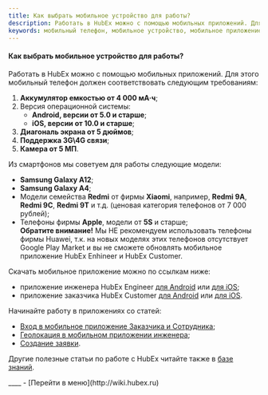 ```yaml
---
title: Как выбрать мобильное устройство для работы?
description: Работать в HubEx можно с помощью мобильных приложений. Для этого мобильный телефон должен соответствовать следующим требованиям Аккумулятор емкостью от 4 000 мА·ч; Версия операционной системы (Android, версии от 5.0 и старше, iOS, версии от 10.0 и старше); Диагональ экрана от 5 дюймов; Поддержка 3G\4G связи; Камера от 5 МП.
keywords: мобильный телефон, мобильное устройство, мобильное приложение, приложение инженера, приложение заказчика, hubex, хабекс, хубекс, хабикс
---
```


#### Как выбрать мобильное устройство для работы?

<html>
<meta charset="utf-8"> 

</html>

<body>


<p>Работать в HubEx можно с помощью мобильных приложений. Для этого мобильный телефон должен соответствовать следующим требованиям:</p>
<ol>
    <li><strong>Аккумулятор емкостью от 4 000 мА·ч</strong>;    </li>
    <li>Версия операционной системы:
    <ul>
    <li><strong>Android, версии от 5.0 и старше</strong>;</li>
    <li><strong>iOS, версии от 10.0 и старше</strong>;</li>
    </ul>
    </li>
    <li><strong>Диагональ экрана от 5 дюймов</strong>;</li>
    <li><strong>Поддержка 3G\4G связи</strong>;</li>
    <li><strong>Камера от 5 МП</strong>.</li>
</ol>



<p>Из смартфонов мы советуем для работы следующие модели:</p>
<ul>
<li><strong>Samsung Galaxy A12</strong>;</li>
<li><strong>Samsung Galaxy A4</strong>;</li>
<li>Модели семейства <strong>Redmi</strong> от фирмы <strong>Xiaomi</strong>, например, <strong>Redmi 9А</strong>, <strong>Redmi 9С</strong>, <strong>Redmi 9Т</strong> и т.д. (ценовая категория телефонов от 7 000 рублей);</li>
<li>Телефоны фирмы <strong>Apple</strong>, модели от <strong>5S</strong> и старше;</li>
<strong>Обратите внимание!</strong> Мы НЕ рекомендуем использовать телефоны фирмы Huawei, т.к. на новых моделях этих телефонов отсутствует Google Play Market и вы не сможете обновлять мобильное приложение HubEx Enhineer и HubEx Customer. 

</ul>



<p>Скачать мобильное приложение можно по ссылкам ниже:</p>
<ul>
<li>приложение инженера HubEx Engineer <a
            href="https://play.google.com/store/apps/details?id=ru.hubex.engineer">для Android</a> или <a
            href="https://apps.apple.com/ru/app/hubex-%D0%B4%D0%BB%D1%8F-%D1%81%D0%B5%D1%80%D0%B2%D0%B8%D1%81%D0%BD%D0%BE%D0%B9-%D1%81%D0%BB%D1%83%D0%B6%D0%B1%D1%8B/id1386688688">для
        iOS</a>; </li>
        <li>приложение заказчика HubEx Customer <a
                href="https://play.google.com/store/apps/details?id=ru.hubex.customer">для Android</a> или <a
                href="https://apps.apple.com/ru/app/hubex-%D0%B4%D0%BB%D1%8F-%D0%B7%D0%B0%D0%BA%D0%B0%D0%B7%D1%87%D0%B8%D0%BA%D0%B0/id1386631658">для
            iOS</a>. </li>
</ul>

<p>Начинайте работу в приложениях со статей: </p>
<ul>
<li><a href="https://wiki.hubex.ru/docs/FAQ/RU/user/EnterToMob.html">Вход в мобильное приложение Заказчика и Сотрудника</a>;</li>
<li><a href="https://wiki.hubex.ru/docs/FAQ/RU/user/GEOinMob.html">Геолокация в мобильном приложении инженера</a>;</li>
<li><a href="https://wiki.hubex.ru/docs/FAQ/RU/user/CreatingTicket.html#mobticket">Создание заявки</a>.</li>

</ul>
<p>Другие полезные статьи по работе с HubEx читайте также в <a href=" https://wiki.hubex.ru/">базе знаний</a>.</p>

</body>
____
- [Перейти в меню](http://wiki.hubex.ru)
